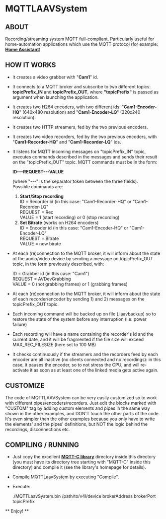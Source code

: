 # MQTTLAAVSystem

## ABOUT

Recording/streaming system MQTT full-compliant. Particularly useful for home-automation applications which use the MQTT protocol (for example: **[Home Assistant](https://www.home-assistant.io)**)

## HOW IT WORKS

* It creates a video grabber with "**Cam1**" id.

* It connects to a MQTT broker and subscribe to two different topics: **topicPrefix_IN** and **topicPrefix_OUT**, where **"topicPrefix"** is passed as argument when launching the application. 

* It creates two H264 encoders, with two different ids: "**Cam1-Encoder-HQ**" (640x480 resolution) and "**Cam1-Encoder-LQ**" (320x240 resolution).

* It creates two HTTP streamers, fed by the two previous encoders.

* It creates two video recorders, fed by the two previous encoders, with "**Cam1-Recorder-HQ**" and "**Cam1-Recorder-LQ**" ids.

* It listens for MQTT incoming messages on "topicPrefix_IN" topic, executes commands described in the messages and sends their result on the "topicPrefix_OUT" topic. MQTT commands must be in the form:

    **ID---REQUEST---VALUE**

    (where "---" is the separator token between the three fields).<br>
    Possible commands are:

    1. **Start/Stop recording**<br>
       ID = Recorder id (in this case:  "Cam1-Recorder-HQ" or "Cam1-Recorder-LQ"<br>
       REQUEST = Rec<br>
       VALUE = 1 (start recording) or 0 (stop recording)<br>
    2. **Set Bitrate** (works on H264 encoders)<br>
       ID = Encoder id (in this case:  "Cam1-Encoder-HQ" or "Cam1-Encoder-LQ"<br>
       REQUEST = Bitrate<br>
       VALUE = new birate

* At each (re)connection to the MQTT broker, it will inform about the state of the audio/video device by sending a message on topicPrefix_OUT topic, in the form previously described, with:

    ID = Grabber id (in this case:  "Cam1")<br>
    REQUEST = AVDevGrabbing<br>
    VALUE = 0 (not grabbing frames) or 1 (grabbing frames)

* At each (re)connection to the MQTT broker, it will inform about the state of each recorder/encoder by sending 1) and 2) messages on the topicPrefix_OUT topic.

* Each incoming command will be backed up on file (.laavbackup) so to restore the state of the system before any interruption (i.e: power failure)

* Each recording will have a name containing the recorder's id and the current date, and it will be fragmented if the file size will exceed MAX_REC_FILESIZE (here set to 100 MB)

* It checks continuously if the streamers and the recorders feed by each encoder are all inactive (no clients connected and no recordings): in this case, it pauses the encoder, so to not stress the CPU, and will re-activate it as soon as at least one of the linked media gets active again.

## CUSTOMIZE
   
The code of MQTTLAAVSystem can be very easily customized so to work with different pipes/encoders/recorders. Just edit the blocks marked with "CUSTOM" tag by adding custom elements and pipes in the same way shown in the other examples, and DON'T touch the other parts of the code. It's even simpler than the other examples because you only have to write the elements' and the pipes' definitions, but NOT the logic behind the recordings, disconnections etc.

## COMPILING / RUNNING

* Just copy the excellent **[MQTT-C library](https://github.com/LiamBindle/MQTT-C)** directory inside this directory (you must have its directory tree starting with "MQTT-C" inside this directory) and compile it (see the library's homepage for details).

*  Compile MQTTLaavSystem by executing "Compile".

* Execute:

    ./MQTTLaavSystem.bin /path/to/v4l/device brokerAddress brokerPort topicPrefix

** Enjoy! **
